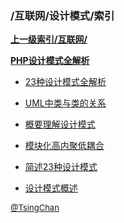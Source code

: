 ### /互联网/设计模式/索引


**[上一级索引/互联网/](/互联网/)**

**[PHP设计模式全解析](/互联网/设计模式/PHP设计模式全解析/)**

- [23种设计模式全解析](/互联网/设计模式/23种设计模式全解析)

- [UML中类与类的关系](/互联网/设计模式/UML中类与类的关系)

- [概要理解设计模式](/互联网/设计模式/概要理解设计模式)

- [模块化高内聚低耦合](/互联网/设计模式/模块化高内聚低耦合)

- [简述23种设计模式](/互联网/设计模式/简述23种设计模式)

- [设计模式概述](/互联网/设计模式/设计模式概述)


<font size=2 color='grey'> [@TsingChan](https://github.com/tsingchan) </font>


